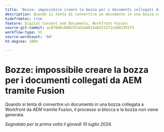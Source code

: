 ```yaml
---
title: 'Bozze: impossibile creare la bozza per i documenti collegati da AEM tramite Fusion'
description: Quando si tenta di convertire un documento in una bozza collegata a Workfront da AEM tramite Fusion, il processo si blocca e la bozza non viene generata.
hidefromtoc: true
feature: Digital Content and Documents, Workfront Fusion
source-git-commit: ac07686c60025fab3ab815a6321271cd401355f4
workflow-type: ht
source-wordcount: '84'
ht-degree: 100%

---
```



# Bozze: impossibile creare la bozza per i documenti collegati da AEM tramite Fusion

Quando si tenta di convertire un documento in una bozza collegata a Workfront da AEM tramite Fusion, il processo si blocca e la bozza non viene generata.

_Segnalato per la prima volta il giovedì 10 luglio 2024._
